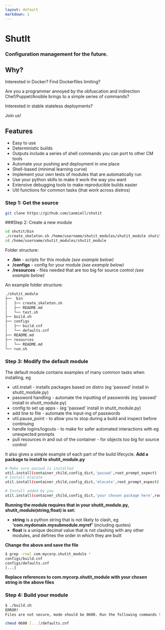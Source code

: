 ```yaml
---
layout: default
markdown: 1
---
```

# ShutIt #
### Configuration management for the future. ###

## Why? ##

Interested in Docker? Find Dockerfiles limiting?

Are you a programmer annoyed by the obfuscation and indirection Chef/Puppet/Ansible brings to a simple series of commands?

Interested in stable stateless deployments?

Join us!

## Features ##
 - Easy to use
 - Deterministic builds
 - Outputs include a series of shell commands you can port to other CM tools
 - Automate your pushing and deployment in one place
 - Shell-based (minimal learning curve)
 - Implement your own tests of modules that are automatically run
 - Use your python skills to make it work the way you want
 - Extensive debugging tools to make reproducible builds easier
 - Util functions for common tasks (that work across distros)

### Step 1: Get the source ###
```sh
git clone https://github.com/ianmiell/shutit
```

###Step 2: Create a new module
```sh
cd shutit/bin
./create_skeleton.sh /home/username/shutit_modules/shutit_module shutit_module
cd /home/username/shutit_modules/shutit_module
```

Folder structure:
 - **/bin** - scripts for this module *(see example below)*
 - **/configs** - config for your module *(see example below)*
 - **/resources** - files needed that are too big for source control *(see example below)*

An example folder structure:
```sh
./shutit_module
├──  bin
│   ├── create_skeleton.sh
│   ├── README.md
│   └── test.sh
├── build.sh
├── configs
│   ├── build.cnf
│   └── defaults.cnf
├── README.md
├── resources
│   └── README.md
└── run.sh
```

### Step 3: Modify the default module ###
The default module contains examples of many common tasks when installing, eg
 - util.install                               - installs packages based on distro (eg 'passwd' install in shutit_module.py)
 - password handling                          - automate the inputting of passwords (eg 'passwd' install in shutit_module.py)
 - config to set up apps                      - (eg 'passwd' install in shutit_module.py)
 - add line to file                           - automate the input-ing of passwords
 - util.pause_point                           - to allow you to stop during a build and inspect before continuing
 - handle logins/logouts                      - to make for safer automated interactions with eg unexpected prompts
 - pull resources in and out of the container - for objects too big for source control

It also gives a simple example of each part of the build lifecycle. **Add a package to install to shutit_module.py**
```sh
# Make sure passwd is installed
util.install(container_child,config_dict,'passwd',root_prompt_expect)
# Install mlocate
util.install(container_child,config_dict,'mlocate',root_prompt_expect)

# Install added by you
util.install(container_child,config_dict,'your chosen package here',root_prompt_expect)
```

**Running the module requires that in your shutit_module.py, shutit_module(string,float) is set:**

 - **string** is a python string that is not likely to clash, eg **'com.mydomain.mysubmodule.myref'** (including quotes)
 - **float** is a unique decimal value that is not clashing with any other modules, and defines the order in which they are built

**Change the above and save the file**
```sh
$ grep -rnwl com.mycorp.shutit_module *
configs/build.cnf
configs/defaults.cnf
[...]
```

**Replace references to com.mycorp.shutit_module with your chosen string in the above files**

### Step 4: Build your module ###
```sh
$ ./build.sh
ERROR!
Files are not secure, mode should be 0600. Run the following commands to correct:

chmod 0600 [...]/defaults.cnf
```
